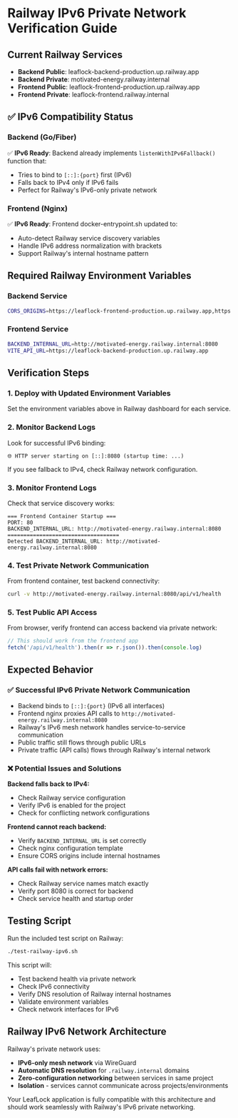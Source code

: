 # Railway IPv6 Private Network Verification Guide

## Current Railway Services
- **Backend Public**: leaflock-backend-production.up.railway.app
- **Backend Private**: motivated-energy.railway.internal
- **Frontend Public**: leaflock-frontend-production.up.railway.app
- **Frontend Private**: leaflock-frontend.railway.internal

## ✅ IPv6 Compatibility Status

### Backend (Go/Fiber)
✅ **IPv6 Ready**: Backend already implements `listenWithIPv6Fallback()` function that:
- Tries to bind to `[::]:{port}` first (IPv6)
- Falls back to IPv4 only if IPv6 fails
- Perfect for Railway's IPv6-only private network

### Frontend (Nginx)
✅ **IPv6 Ready**: Frontend docker-entrypoint.sh updated to:
- Auto-detect Railway service discovery variables
- Handle IPv6 address normalization with brackets
- Support Railway's internal hostname pattern

## Required Railway Environment Variables

### Backend Service
```bash
CORS_ORIGINS=https://leaflock-frontend-production.up.railway.app,https://leaflock-frontend.railway.internal,http://leaflock-frontend.railway.internal
```

### Frontend Service
```bash
BACKEND_INTERNAL_URL=http://motivated-energy.railway.internal:8080
VITE_API_URL=https://leaflock-backend-production.up.railway.app
```

## Verification Steps

### 1. Deploy with Updated Environment Variables
Set the environment variables above in Railway dashboard for each service.

### 2. Monitor Backend Logs
Look for successful IPv6 binding:
```
🌐 HTTP server starting on [::]:8080 (startup time: ...)
```
If you see fallback to IPv4, check Railway network configuration.

### 3. Monitor Frontend Logs
Check that service discovery works:
```
=== Frontend Container Startup ===
PORT: 80
BACKEND_INTERNAL_URL: http://motivated-energy.railway.internal:8080
===================================
Detected BACKEND_INTERNAL_URL: http://motivated-energy.railway.internal:8080
```

### 4. Test Private Network Communication
From frontend container, test backend connectivity:
```bash
curl -v http://motivated-energy.railway.internal:8080/api/v1/health
```

### 5. Test Public API Access
From browser, verify frontend can access backend via private network:
```javascript
// This should work from the frontend app
fetch('/api/v1/health').then(r => r.json()).then(console.log)
```

## Expected Behavior

### ✅ Successful IPv6 Private Network Communication
- Backend binds to `[::]:{port}` (IPv6 all interfaces)
- Frontend nginx proxies API calls to `http://motivated-energy.railway.internal:8080`
- Railway's IPv6 mesh network handles service-to-service communication
- Public traffic still flows through public URLs
- Private traffic (API calls) flows through Railway's internal network

### ❌ Potential Issues and Solutions

**Backend falls back to IPv4:**
- Check Railway service configuration
- Verify IPv6 is enabled for the project
- Check for conflicting network configurations

**Frontend cannot reach backend:**
- Verify `BACKEND_INTERNAL_URL` is set correctly
- Check nginx configuration template
- Ensure CORS origins include internal hostnames

**API calls fail with network errors:**
- Check Railway service names match exactly
- Verify port 8080 is correct for backend
- Check service health and startup order

## Testing Script

Run the included test script on Railway:
```bash
./test-railway-ipv6.sh
```

This script will:
- Test backend health via private network
- Check IPv6 connectivity
- Verify DNS resolution of Railway internal hostnames
- Validate environment variables
- Check network interfaces for IPv6

## Railway IPv6 Network Architecture

Railway's private network uses:
- **IPv6-only mesh network** via WireGuard
- **Automatic DNS resolution** for `.railway.internal` domains
- **Zero-configuration networking** between services in same project
- **Isolation** - services cannot communicate across projects/environments

Your LeafLock application is fully compatible with this architecture and should work seamlessly with Railway's IPv6 private networking.